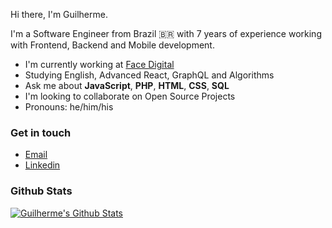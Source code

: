 Hi there, I'm Guilherme.

I'm a Software Engineer from Brazil 🇧🇷 with 7 years of experience working with Frontend, Backend and Mobile development.

- I'm currently working at [Face Digital](https://facedigital.com.br/)
- Studying English, Advanced React, GraphQL and Algorithms
- Ask me about **JavaScript**, **PHP**, **HTML**, **CSS**, **SQL**
- I'm looking to collaborate on Open Source Projects
- Pronouns: he/him/his

### Get in touch

- [Email](mailto:dev.guih@gmail.com)
- [Linkedin](https://www.linkedin.com/in/devguih/)

### Github Stats

[![Guilherme's Github Stats](https://github-readme-stats.vercel.app/api?username=devguih&count_private=true&theme=default&show_icons=true)](https://github.com/devguih)
